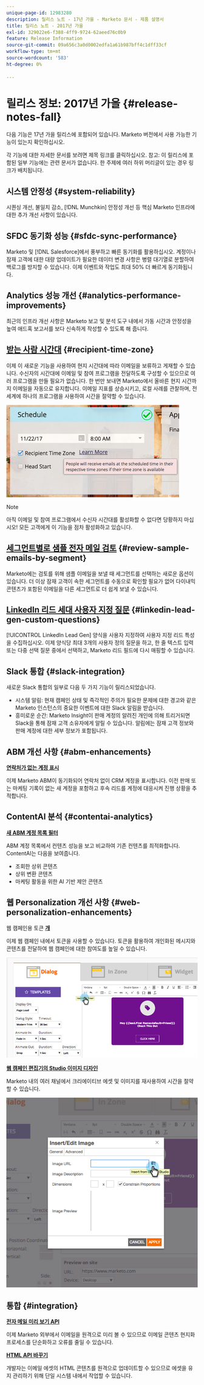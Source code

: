 ```yaml
---
unique-page-id: 12983280
description: 릴리스 노트 - 17년 가을 - Marketo 문서 - 제품 설명서
title: 릴리스 노트 - 2017년 가을
exl-id: 329022e6-f388-4ff9-9724-62aeed76c0b9
feature: Release Information
source-git-commit: 09a656c3a0d0002edfa1a61b987bff4c1dff33cf
workflow-type: tm+mt
source-wordcount: '583'
ht-degree: 0%

---
```


# 릴리스 정보: 2017년 가을 {#release-notes-fall}

다음 기능은 17년 가을 릴리스에 포함되어 있습니다. Marketo 버전에서 사용 가능한 기능이 있는지 확인하십시오.

각 기능에 대한 자세한 문서를 보려면 제목 링크를 클릭하십시오. 참고: 이 릴리스에 포함된 일부 기능에는 관련 문서가 없습니다. 한 주제에 여러 하위 머리글이 있는 경우 링크가 배치됩니다.

## 시스템 안정성 {#system-reliability}

시퀀싱 개선, 불일치 감소, [!DNL Munchkin] 안정성 개선 등 핵심 Marketo 인프라에 대한 추가 개선 사항이 있습니다.

## SFDC 동기화 성능 {#sfdc-sync-performance}

Marketo 및 [!DNL Salesforce]에서 풍부하고 빠른 동기화를 활용하십시오. 계정이나 잠재 고객에 대한 대량 업데이트가 필요한 데이터 변경 사항은 병렬 대기열로 분할하여 백로그를 방지할 수 있습니다. 이제 이벤트와 작업도 최대 50% 더 빠르게 동기화됩니다.

## Analytics 성능 개선 {#analytics-performance-improvements}

최근의 인프라 개선 사항은 Marketo 보고 및 분석 도구 내에서 가동 시간과 안정성을 높여 애드혹 보고서를 보다 신속하게 작성할 수 있도록 해 줍니다.

## [받는 사람 시간대](/help/marketo/product-docs/email-marketing/email-programs/email-program-actions/scheduling-with-recipient-time-zone/understanding-recipient-time-zone.md) {#recipient-time-zone}

이제 이 새로운 기능을 사용하여 현지 시간대에 따라 이메일을 보류하고 게재할 수 있습니다. 수신자의 시간대에 이메일 및 참여 프로그램을 전달하도록 구성할 수 있으므로 여러 프로그램을 만들 필요가 없습니다. 한 번만 보내면 Marketo에서 올바른 현지 시간까지 이메일을 자동으로 유지합니다. 이메일 지표를 상승시키고, 로컬 사례를 관찰하며, 전 세계에 하나의 프로그램을 사용하여 시간을 절약할 수 있습니다.

![](assets/image2017-11-29-8-3a45-3a47.png)

>[!NOTE]
>
>아직 이메일 및 참여 프로그램에서 수신자 시간대를 활성화할 수 없다면 당황하지 마십시오! 모든 고객에게 이 기능을 점차 활성화하고 있습니다.

## [세그먼트별로 샘플 전자 메일 검토](/help/marketo/product-docs/email-marketing/general/creating-an-email/send-a-sample-email.md) {#review-sample-emails-by-segment}

Marketo에는 검토를 위해 샘플 이메일을 보낼 때 세그먼트를 선택하는 새로운 옵션이 있습니다. 더 이상 잠재 고객이 속한 세그먼트를 수동으로 확인할 필요가 없어 다이내믹 콘텐츠가 포함된 이메일을 다른 세그먼트로 더 쉽게 보낼 수 있습니다.

## [LinkedIn 리드 세대 사용자 지정 질문](/help/marketo/product-docs/demand-generation/social/social-functions/set-up-linkedin-lead-gen-forms.md) {#linkedin-lead-gen-custom-questions}

[!UICONTROL LinkedIn Lead Gen] 양식을 사용자 지정하여 사용자 지정 리드 특성을 수집하십시오. 이제 양식당 최대 3개의 사용자 정의 질문을 하고, 한 줄 텍스트 입력 또는 다중 선택 질문 중에서 선택하고, Marketo 리드 필드에 다시 매핑할 수 있습니다.

## Slack 통합 {#slack-integration}

새로운 Slack 통합의 일부로 다음 두 가지 기능이 릴리스되었습니다.

* 시스템 알림: 현재 캠페인 상태 및 즉각적인 주의가 필요한 문제에 대한 경고와 같은 Marketo 인스턴스의 중요한 이벤트에 대한 Slack 알림을 받습니다.
* 흥미로운 순간: Marketo Insight이 판매 계정의 알려진 개인에 의해 트리거되면 Slack을 통해 잠재 고객 소유자에게 알릴 수 있습니다. 알림에는 잠재 고객 정보와 판매 계정에 대한 세부 정보가 포함됩니다.

## ABM 개선 사항 {#abm-enhancements}

**[연락처가 없는 계정 표시](https://docs.marketo.com/x/fKCt)**

이제 Marketo ABM이 동기화되어 연락처 없이 CRM 계정을 표시합니다. 이전 판매 또는 마케팅 기록이 없는 새 계정을 포함하고 후속 리드를 계정에 대응시켜 진행 상황을 추적합니다.

## ContentAI 분석 {#contentai-analytics}

**[새 ABM 계정 목록 필터](https://docs.marketo.com/x/1BPG)**

ABM 계정 목록에서 컨텐츠 성능을 보고 비교하여 기존 컨텐츠를 최적화합니다. ContentAI는 다음을 보여줍니다.

* 조회한 상위 콘텐츠
* 상위 변환 콘텐츠
* 마케팅 활동을 위한 AI 기반 제안 콘텐츠

## 웹 Personalization 개선 사항 {#web-personalization-enhancements}

웹 캠페인용 토큰 **[개](/help/marketo/product-docs/web-personalization/working-with-web-campaigns/using-the-web-personalization-rich-text-editor.md)**

이제 웹 캠페인 내에서 토큰을 사용할 수 있습니다. 토큰을 활용하여 개인화된 메시지와 콘텐츠를 전달하여 웹 캠페인에 대한 참여도를 높일 수 있습니다.

![](assets/image2017-11-16-11-3a25-3a7.png)

**[웹 캠페인 편집기의 Studio 이미지 디자인](/help/marketo/product-docs/web-personalization/working-with-web-campaigns/using-the-web-personalization-rich-text-editor.md)**

Marketo 내의 여러 채널에서 크리에이티브 에셋 및 이미지를 재사용하여 시간을 절약할 수 있습니다.

![](assets/image2017-11-16-11-3a26-3a10.png)

## 통합  {#integration}

**[전자 메일 미리 보기 API](https://experienceleague.adobe.com/en/docs/marketo-developer/marketo/email-scripting)**

이제 Marketo 외부에서 이메일을 원격으로 미리 볼 수 있으므로 이메일 콘텐츠 현지화 프로세스를 단순화하고 오류를 줄일 수 있습니다.

**[HTML API 바꾸기](https://experienceleague.adobe.com/en/docs/marketo-developer/marketo/email-scripting)**

개발자는 이메일 에셋의 HTML 콘텐츠를 원격으로 업데이트할 수 있으므로 에셋을 유지 관리하기 위해 단일 시스템 내에서 작업할 수 있습니다.
